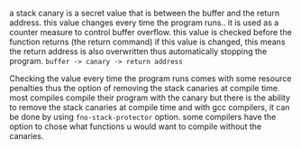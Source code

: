 a stack canary is a secret value that is between the buffer and the return address. this value changes every time the program runs.. it is used as a counter measure to control buffer overflow. this value is checked before the function returns (the return command) if this value is changed, this means the return address is also overwritten thus automatically stopping the program. 
`buffer -> canary -> return address`

Checking the value every time the program runs comes with some resource penalties thus the option of removing the stack canaries at compile time. most compiles compile their program with the canary but there is the ability to remove the stack canaries at compile time and with gcc compilers, it can be done by using `fno-stack-protector` option. some compilers have the option to chose what functions u would want to compile without the canaries. 
